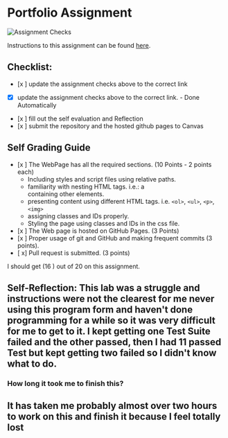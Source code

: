 Portfolio Assignment
==========================================
![Assignment Checks](https://github.com/IT3049C/1.student-portfolio/workflows/Assignment%20Checks/badge.svg)

Instructions to this assignment can be found [here](https://it3049c.github.io/Material/Assignments/1.Online_Portfolio/).
## Checklist:
- [x ] update the assignment checks above to the correct link
- [x] update the assignment checks above to the correct link. - Done Automatically
- [x ] fill out the self evaluation and Reflection
- [x ] submit the repository and the hosted github pages to Canvas

## Self Grading Guide
<!--- put an x in each of the completed sections below .. e.g. [x] Task 1 --->

- [x ] The WebPage has all the required sections. (10 Points - 2 points each)
  - Including styles and script files using relative paths.
  - familiarity with nesting HTML tags. i.e.: a <div> containing other elements.
  - presenting content using different HTML tags. i.e. `<ol>`, `<ul>`, `<p>`, `<img>`
  - assigning classes and IDs properly.
  - Styling the page using classes and IDs in the css file.
- [x ] The Web page is hosted on GitHub Pages. (3 Points)
- [x ] Proper usage of git and GitHub and making frequent commits (3 points).
- [ x] Pull request is submitted. (3 points)

<!--- Update the following line with your grade --->
I should get (16 ) out of 20 on this assignment.

## Self-Reflection: This lab was a struggle and instructions were not the clearest for me never using this program form and haven't done programming for a while so it was very difficult for me to get to it. I kept getting one Test Suite failed and the other passed, then I had 11 passed Test but kept getting two failed so I didn't know what to do.


### How long it took me to finish this?
It has taken me probably almost over two hours to work on this and finish it because I feel totally lost
-----------------------
